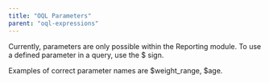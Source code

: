```yaml
---
title: "OQL Parameters"
parent: "oql-expressions"
---
```



Currently, parameters are only possible within the Reporting module. To use a defined parameter in a query, use the $ sign.

Examples of correct parameter names are $weight_range, $age.

